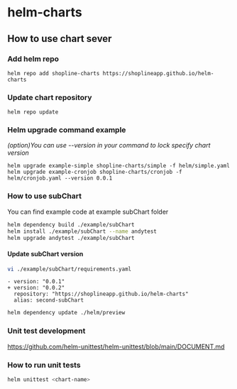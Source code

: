 # helm-charts

## How to use chart sever

### Add helm repo
```
helm repo add shopline-charts https://shoplineapp.github.io/helm-charts
```

### Update chart repository
```
helm repo update
```

### Helm upgrade command example
*(option)You can use --version in your command to lock specify chart version*

```
helm upgrade example-simple shopline-charts/simple -f helm/simple.yaml
helm upgrade example-cronjob shopline-charts/cronjob -f helm/cronjob.yaml --version 0.0.1
```

### How to use subChart
You can find example code at example subChart folder

```bash
helm dependency build ./example/subChart
helm install ./example/subChart --name andytest
helm upgrade andytest ./example/subChart
```

#### Update subChart version

```bash
vi ./example/subChart/requirements.yaml
```

```
- version: "0.0.1"
+ version: "0.0.2"
  repository: "https://shoplineapp.github.io/helm-charts"
  alias: second-subChart
```

```bash
helm dependency update ./helm/preview
```

<!-- how to unit test -->
### Unit test development ###
https://github.com/helm-unittest/helm-unittest/blob/main/DOCUMENT.md  
### How to run unit tests

```bash
helm unittest <chart-name>
```